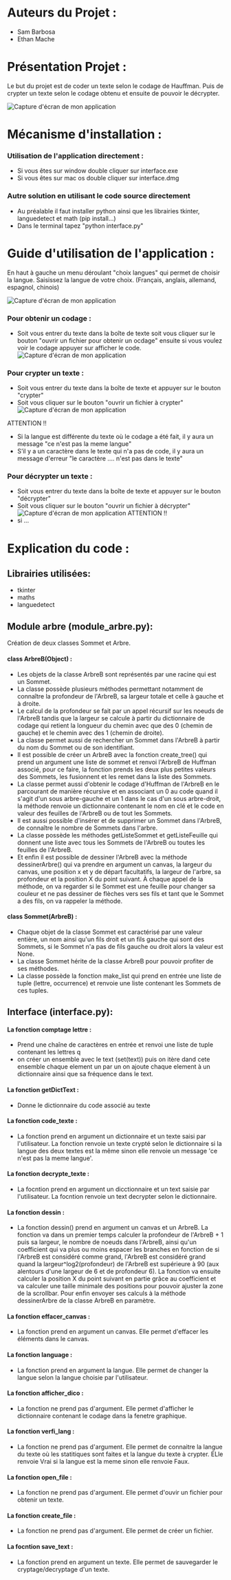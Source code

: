 # Auteurs du Projet :

- Sam Barbosa
- Ethan Mache

# Présentation Projet :

Le but du projet est de coder un texte selon le codage de Hauffman. Puis de crypter un texte selon le codage obtenu et ensuite de pouvoir le décrypter.


![Capture d'écran de mon application](Screenshot%202023-04-21%20at%2017.20.56.png)

# Mécanisme d'installation :

### Utilisation de l'application directement :

* Si vous êtes sur window double cliquer sur interface.exe
* Si vous êtes sur mac os double cliquer sur interface.dmg

### Autre solution en utilisant le code source directement

* Au préalable il faut installer python ainsi que les librairies tkinter, languedetect et math (pip install...)
* Dans le terminal tapez "python interface.py"

# Guide d'utilisation de l'application :

En haut à gauche un menu déroulant "choix langues" qui permet de choisir la langue. Saisissez la langue de votre choix.
(Français, anglais, allemand, espagnol, chinois)

![Capture d'écran de mon application](Screenshot%202023-04-20%20at%2017.26.41.png)



### Pour obtenir un codage :
- Soit vous entrer du texte dans la boîte de texte soit vous cliquer sur le bouton "ouvrir un fichier pour obtenir un ocdage" ensuite si vous voulez voir le codage appuyer sur afficher le code.
![Capture d'écran de mon application](Screenshot%202023-04-21%20at%2017.47.25.png)

### Pour crypter un texte : 
- Soit vous entrer du texte dans la boîte de texte et appuyer sur le bouton "crypter"
- Soit vous cliquer sur le bouton "ouvrir un fichier à crypter"
![Capture d'écran de mon application](Screenshot%202023-04-21%20at%2017.47.32.png)


ATTENTION !!
- Si la langue est différente du texte où le codage a été fait, il y aura un message "ce n'est pas la meme langue"
- S’il y a un caractère dans le texte qui n'a pas de code, il y aura un message d'erreur "le caractère .... n'est pas dans le texte"

### Pour décrypter un texte : 
- Soit vous entrer du texte dans la boîte de texte et appuyer sur le bouton "décrypter"
- Soit vous cliquer sur le bouton "ouvrir un fichier à décrypter"
![Capture d'écran de mon application](Screenshot%202023-04-21%20at%2017.47.47.png)
ATTENTION !!
- si ...


# Explication du code :

## Librairies utilisées:

- tkinter
- maths
- languedetect


## Module arbre (module_arbre.py):

Création de deux classes Sommet et Arbre.

#### class ArbreB(Object) : 
 * Les objets de la classe ArbreB sont représentés par une racine qui est un Sommet.
 * La classe possède plusieurs méthodes permettant notamment de connaître la profondeur de l'ArbreB, sa largeur totale et celle à gauche et à droite.
 * Le calcul de la profondeur se fait par un appel récursif sur les noeuds de l'ArbreB tandis que la largeur se calcule à partir du dictionnaire de codage qui retient la longueur du chemin avec que des 0 (chemin de gauche) et le chemin avec des 1 (chemin de droite).
 * La classe permet aussi de rechercher un Sommet dans l'ArbreB à partir du nom du Sommet ou de son identifiant.
 * Il est possible de créer un ArbreB avec la fonction create_tree() qui prend un argument une liste de sommet et renvoi l'ArbreB de Huffman associé, pour ce faire, la fonction prends les deux plus petites valeurs des Sommets, les fusionnent et les remet dans la liste des Sommets.
 * La classe permet aussi d'obtenir le codage d'Huffman de l'ArbreB en le parcourant de manière récursive et en associant un 0 au code quand il s'agit d'un sous arbre-gauche et un 1 dans le cas d'un sous arbre-droit, la méthode renvoie un dictionnaire contenant le nom en clé et le code en valeur des feuilles de l'ArbreB ou de tout les Sommets.
 * Il est aussi possible d'insérer et de supprimer un Sommet dans l'ArbreB, de connaître le nombre de Sommets dans l'arbre.
 * La classe possède les méthodes getListeSommet et getListeFeuille qui donnent une liste avec tous les Sommets de l'ArbreB ou toutes les feuilles de l'ArbreB.
 * Et enfin il est possible de dessiner l'ArbreB avec la méthode dessinerArbre() qui va prendre en argument un canvas, la largeur du canvas, une position x et y de départ facultatifs, la largeur de l'arbre, sa profondeur et la position X du point suivant. À chaque appel de la méthode, on va regarder si le Sommet est une feuille pour changer sa couleur et ne pas dessiner de flèches vers ses fils et tant que le Sommet a des fils, on va rappeler la méthode.
 
#### class Sommet(ArbreB) :
 * Chaque objet de la classe Sommet est caractérisé par une valeur entière, un nom ainsi qu'un fils droit et un fils gauche qui sont des Sommets, si le Sommet n'a pas de fils gauche ou droit alors la valeur est None.
 * La classe Sommet hérite de la classe ArbreB pour pouvoir profiter de ses méthodes.
 * La classe possède la fonction make_list qui prend en entrée une liste de tuple (lettre, occurrence) et renvoie une liste contenant les Sommets de ces tuples.


## Interface (interface.py):

 #### La fonction comptage lettre :
 
 * Prend une chaîne de caractères en entrée et renvoi une liste de tuple contenant les lettres q
 *  on créer un ensemble  avec le text (set(text)) puis on itère dand cete ensemble chaque element un par un on ajoute chaque element à un dictionnaire ainsi que sa fréquence dans le text.
 
 #### La fonction getDictText :
 * Donne le dictionnaire du code associé au texte

 #### La fonction code_texte :
 * La fonction prend en argument un dictionnaire et un texte saisi par l'utilisateur. La fonction renvoie un texte crypté selon le dictionnaire si la langue des deux textes est la même sinon elle renvoie un message 'ce n'est pas la meme langue'.

 #### La fonction decrypte_texte :
 * La focntion prend en argument un dicctionnaire et un text saisie par l'utilisateur. La focntion renvoie un text decrypter selon le dictionnaire.

 #### La fonction dessin :
 * La fonction dessin() prend en argument un canvas et un ArbreB. La fonction va dans un premier temps calculer la profondeur de l'ArbreB + 1 puis sa largeur, le nombre de noeuds dans l'ArbreB, ainsi qu'un coefficient qui va plus ou moins espacer les branches en fonction de si l'ArbreB est considéré comme grand, l'ArbreB est considéré grand quand la largeur^log2(profondeur) de l'ArbreB est supérieure à 90 (aux alentours d'une largeur de 6 et de profondeur 6). La fonction va ensuite calculer la position X du point suivant en partie grâce au coefficient et va calculer une taille minimale des positions pour pouvoir ajuster la zone de la scrollbar. Pour enfin envoyer ses calculs à la méthode dessinerArbre de la classe ArbreB en paramètre.

 #### La fonction effacer_canvas :
 * La fonction prend en argument un canvas. Elle permet d'effacer les éléments dans le canvas.

 #### La fonction language :
 * La fonction prend en argument la langue. Elle permet de changer la langue selon la langue choisie par l'utilisateur.

 #### La fonction afficher_dico :
 * La fonction ne prend pas d'argument. Elle permet d'afficher le dictionnaire contenant le codage dans la fenetre graphique.

 #### La fonction verfi_lang :
 * La fonction ne prend pas d'argument. Elle permet de connaitre la langue du texte où les statitiques sont faites et la langue du texte à crypter. ELle renvoie Vrai si la langue est la meme sinon elle renvoie Faux.

 #### La fonction open_file :
 * La fonction ne prend pas d'argument. Elle permet d'ouvir un fichier pour obtenir un texte.

 #### La fonction  create_file :
 * La fonction ne prend pas d'argument. Elle permet de créer un fichier.

 #### La focntion save_text :
 * La fonction prend en argument un texte.
    Elle permet de sauvegarder le cryptage/decryptage d'un texte.
